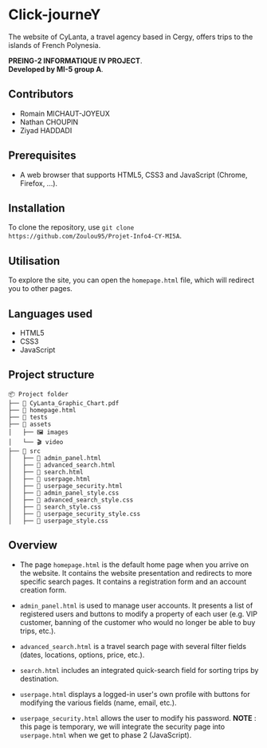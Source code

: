 # Click-journeY

The website of CyLanta, a travel agency based in Cergy, offers trips to the islands of French Polynesia.

**PREING-2 INFORMATIQUE IV PROJECT**.  
**Developed by MI-5 group A**.

## Contributors

- Romain MICHAUT-JOYEUX
- Nathan CHOUPIN
- Ziyad HADDADI

## Prerequisites

- A web browser that supports HTML5, CSS3 and JavaScript (Chrome, Firefox, ...).

## Installation

To clone the repository, use `git clone https://github.com/Zoulou95/Projet-Info4-CY-MI5A`.

## Utilisation

To explore the site, you can open the `homepage.html` file, which will redirect you to other pages.

## Languages used

- HTML5
- CSS3
- JavaScript

## Project structure

```
📦 Project folder
├── 📄 CyLanta_Graphic_Chart.pdf 
├── 📄 homepage.html
├── 📂 tests
├── 📂 assets
│   ├── 🖼️ images
│   └── 🎬 video
├── 📂 src
│   ├── 📄 admin_panel.html
│   ├── 📄 advanced_search.html
│   ├── 📄 search.html
│   ├── 📄 userpage.html
│   ├── 📄 userpage_security.html
│   ├── 🎨 admin_panel_style.css
│   ├── 🎨 advanced_search_style.css
│   ├── 🎨 search_style.css
│   ├── 🎨 userpage_security_style.css
│   ├── 🎨 userpage_style.css
```

## Overview
 
- The page `homepage.html` is the default home page when you arrive on the website. It contains the website presentation and redirects to more specific search pages. It contains a registration form and an account creation form.

- `admin_panel.html` is used to manage user accounts. It presents a list of registered users and buttons to modify a property of each user (e.g. VIP customer, banning of the customer who would no longer be able to buy trips, etc.).

- `advanced_search.html` is a travel search page with several filter fields (dates, locations, options, price, etc.).

- `search.html` includes an integrated quick-search field for sorting trips by destination.

- `userpage.html` displays a logged-in user's own profile with buttons for modifying the various fields (name, email, etc.).

- `userpage_security.html` allows the user to modify his password.
**NOTE** : this page is temporary, we will integrate the security page into `userpage.html` when we get to phase 2 (JavaScript).